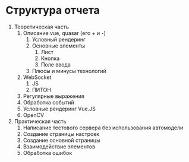 # Структура отчета
1. Теоретическая часть
	1. Описание vue, quasar (его + и -)
		1. Условный рендеринг
		2. Основные элементы
			1. Лист
			2. Кнопка
			3. Поле ввода
		3. Плюсы и минусы технологий
	2. WebSocket
		1. JS
		2. ПИТОН
	3. Регулярные выражения
	4. Обработка событий
	5. Условные рендеринг Vue.JS
	6. OpenCV
2. Практическая часть
	1. Написание тестового сервера без использования автомодели
	2. Создание страницы настроек
	3. Создание основной страницы
	4. Взаимодействие элементов
	5. Обработка ошибок
